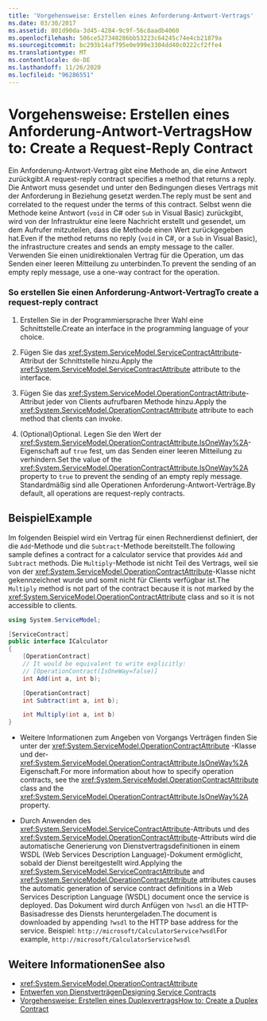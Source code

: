 ```yaml
---
title: 'Vorgehensweise: Erstellen eines Anforderung-Antwort-Vertrags'
ms.date: 03/30/2017
ms.assetid: 801d90da-3d45-4284-9c9f-56c8aadb4060
ms.openlocfilehash: 506ce527348286bb53223c64245c74e4cb21879a
ms.sourcegitcommit: bc293b14af795e0e999e3304dd40c0222cf2ffe4
ms.translationtype: MT
ms.contentlocale: de-DE
ms.lasthandoff: 11/26/2020
ms.locfileid: "96286551"
---
```

# <a name="how-to-create-a-request-reply-contract"></a><span data-ttu-id="4e20e-102">Vorgehensweise: Erstellen eines Anforderung-Antwort-Vertrags</span><span class="sxs-lookup"><span data-stu-id="4e20e-102">How to: Create a Request-Reply Contract</span></span>

<span data-ttu-id="4e20e-103">Ein Anforderung-Antwort-Vertrag gibt eine Methode an, die eine Antwort zurückgibt.</span><span class="sxs-lookup"><span data-stu-id="4e20e-103">A request-reply contract specifies a method that returns a reply.</span></span> <span data-ttu-id="4e20e-104">Die Antwort muss gesendet und unter den Bedingungen dieses Vertrags mit der Anforderung in Beziehung gesetzt werden.</span><span class="sxs-lookup"><span data-stu-id="4e20e-104">The reply must be sent and correlated to the request under the terms of this contract.</span></span> <span data-ttu-id="4e20e-105">Selbst wenn die Methode keine Antwort (`void` in C# oder `Sub` in Visual Basic) zurückgibt, wird von der Infrastruktur eine leere Nachricht erstellt und gesendet, um dem Aufrufer mitzuteilen, dass die Methode einen Wert zurückgegeben hat.</span><span class="sxs-lookup"><span data-stu-id="4e20e-105">Even if the method returns no reply (`void` in C#, or a `Sub` in Visual Basic), the infrastructure creates and sends an empty message to the caller.</span></span> <span data-ttu-id="4e20e-106">Verwenden Sie einen unidirektionalen Vertrag für die Operation, um das Senden einer leeren Mitteilung zu unterbinden.</span><span class="sxs-lookup"><span data-stu-id="4e20e-106">To prevent the sending of an empty reply message, use a one-way contract for the operation.</span></span>  
  
### <a name="to-create-a-request-reply-contract"></a><span data-ttu-id="4e20e-107">So erstellen Sie einen Anforderung-Antwort-Vertrag</span><span class="sxs-lookup"><span data-stu-id="4e20e-107">To create a request-reply contract</span></span>  
  
1. <span data-ttu-id="4e20e-108">Erstellen Sie in der Programmiersprache Ihrer Wahl eine Schnittstelle.</span><span class="sxs-lookup"><span data-stu-id="4e20e-108">Create an interface in the programming language of your choice.</span></span>  
  
2. <span data-ttu-id="4e20e-109">Fügen Sie das <xref:System.ServiceModel.ServiceContractAttribute>-Attribut der Schnittstelle hinzu.</span><span class="sxs-lookup"><span data-stu-id="4e20e-109">Apply the <xref:System.ServiceModel.ServiceContractAttribute> attribute to the interface.</span></span>  
  
3. <span data-ttu-id="4e20e-110">Fügen Sie das <xref:System.ServiceModel.OperationContractAttribute>-Attribut jeder von Clients aufrufbaren Methode hinzu.</span><span class="sxs-lookup"><span data-stu-id="4e20e-110">Apply the <xref:System.ServiceModel.OperationContractAttribute> attribute to each method that clients can invoke.</span></span>  
  
4. <span data-ttu-id="4e20e-111">(Optional)</span><span class="sxs-lookup"><span data-stu-id="4e20e-111">Optional.</span></span> <span data-ttu-id="4e20e-112">Legen Sie den Wert der <xref:System.ServiceModel.OperationContractAttribute.IsOneWay%2A>-Eigenschaft auf `true` fest, um das Senden einer leeren Mitteilung zu verhindern.</span><span class="sxs-lookup"><span data-stu-id="4e20e-112">Set the value of the <xref:System.ServiceModel.OperationContractAttribute.IsOneWay%2A> property to `true` to prevent the sending of an empty reply message.</span></span> <span data-ttu-id="4e20e-113">Standardmäßig sind alle Operationen Anforderung-Antwort-Verträge.</span><span class="sxs-lookup"><span data-stu-id="4e20e-113">By default, all operations are request-reply contracts.</span></span>  
  
## <a name="example"></a><span data-ttu-id="4e20e-114">Beispiel</span><span class="sxs-lookup"><span data-stu-id="4e20e-114">Example</span></span>  

 <span data-ttu-id="4e20e-115">Im folgenden Beispiel wird ein Vertrag für einen Rechnerdienst definiert, der die `Add`-Methode und die `Subtract`-Methode bereitstellt.</span><span class="sxs-lookup"><span data-stu-id="4e20e-115">The following sample defines a contract for a calculator service that provides `Add` and `Subtract` methods.</span></span> <span data-ttu-id="4e20e-116">Die `Multiply`-Methode ist nicht Teil des Vertrags, weil sie von der <xref:System.ServiceModel.OperationContractAttribute>-Klasse nicht gekennzeichnet wurde und somit nicht für Clients verfügbar ist.</span><span class="sxs-lookup"><span data-stu-id="4e20e-116">The `Multiply` method is not part of the contract because it is not marked by the <xref:System.ServiceModel.OperationContractAttribute> class and so it is not accessible to clients.</span></span>  
  
```csharp
using System.ServiceModel;

[ServiceContract]
public interface ICalculator
{
    [OperationContract]
    // It would be equivalent to write explicitly:
    // [OperationContract(IsOneWay=false)]
    int Add(int a, int b);

    [OperationContract]
    int Subtract(int a, int b);

    int Multiply(int a, int b)
}
```
  
- <span data-ttu-id="4e20e-117">Weitere Informationen zum Angeben von Vorgangs Verträgen finden Sie unter der <xref:System.ServiceModel.OperationContractAttribute> -Klasse und der- <xref:System.ServiceModel.OperationContractAttribute.IsOneWay%2A> Eigenschaft.</span><span class="sxs-lookup"><span data-stu-id="4e20e-117">For more information about how to specify operation contracts, see the <xref:System.ServiceModel.OperationContractAttribute> class and the <xref:System.ServiceModel.OperationContractAttribute.IsOneWay%2A> property.</span></span>  
  
- <span data-ttu-id="4e20e-118">Durch Anwenden des <xref:System.ServiceModel.ServiceContractAttribute>-Attributs und des <xref:System.ServiceModel.OperationContractAttribute>-Attributs wird die automatische Generierung von Dienstvertragsdefinitionen in einem WSDL (Web Services Description Language)-Dokument ermöglicht, sobald der Dienst bereitgestellt wird.</span><span class="sxs-lookup"><span data-stu-id="4e20e-118">Applying the <xref:System.ServiceModel.ServiceContractAttribute> and <xref:System.ServiceModel.OperationContractAttribute> attributes causes the automatic generation of service contract definitions in a Web Services Description Language (WSDL) document once the service is deployed.</span></span> <span data-ttu-id="4e20e-119">Das Dokument wird durch Anfügen von `?wsdl` an die HTTP-Basisadresse des Diensts heruntergeladen.</span><span class="sxs-lookup"><span data-stu-id="4e20e-119">The document is downloaded by appending `?wsdl` to the HTTP base address for the service.</span></span> <span data-ttu-id="4e20e-120">Beispiel: `http://microsoft/CalculatorService?wsdl`</span><span class="sxs-lookup"><span data-stu-id="4e20e-120">For example, `http://microsoft/CalculatorService?wsdl`</span></span>  
  
## <a name="see-also"></a><span data-ttu-id="4e20e-121">Weitere Informationen</span><span class="sxs-lookup"><span data-stu-id="4e20e-121">See also</span></span>

- <xref:System.ServiceModel.OperationContractAttribute>
- [<span data-ttu-id="4e20e-122">Entwerfen von Dienstverträgen</span><span class="sxs-lookup"><span data-stu-id="4e20e-122">Designing Service Contracts</span></span>](../designing-service-contracts.md)
- [<span data-ttu-id="4e20e-123">Vorgehensweise: Erstellen eines Duplexvertrags</span><span class="sxs-lookup"><span data-stu-id="4e20e-123">How to: Create a Duplex Contract</span></span>](how-to-create-a-duplex-contract.md)
